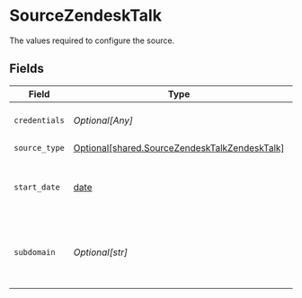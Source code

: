 # SourceZendeskTalk

The values required to configure the source.


## Fields

| Field                                                                                                                                                                         | Type                                                                                                                                                                          | Required                                                                                                                                                                      | Description                                                                                                                                                                   | Example                                                                                                                                                                       |
| ----------------------------------------------------------------------------------------------------------------------------------------------------------------------------- | ----------------------------------------------------------------------------------------------------------------------------------------------------------------------------- | ----------------------------------------------------------------------------------------------------------------------------------------------------------------------------- | ----------------------------------------------------------------------------------------------------------------------------------------------------------------------------- | ----------------------------------------------------------------------------------------------------------------------------------------------------------------------------- |
| `credentials`                                                                                                                                                                 | *Optional[Any]*                                                                                                                                                               | :heavy_minus_sign:                                                                                                                                                            | Zendesk service provides two authentication methods. Choose between: `OAuth2.0` or `API token`.                                                                               |                                                                                                                                                                               |
| `source_type`                                                                                                                                                                 | [Optional[shared.SourceZendeskTalkZendeskTalk]](undefined/models/shared/sourcezendesktalkzendesktalk.md)                                                                      | :heavy_check_mark:                                                                                                                                                            | N/A                                                                                                                                                                           |                                                                                                                                                                               |
| `start_date`                                                                                                                                                                  | [date](https://docs.python.org/3/library/datetime.html#date-objects)                                                                                                          | :heavy_check_mark:                                                                                                                                                            | The date from which you'd like to replicate data for Zendesk Talk API, in the format YYYY-MM-DDT00:00:00Z. All data generated after this date will be replicated.             | 2020-10-15T00:00:00Z                                                                                                                                                          |
| `subdomain`                                                                                                                                                                   | *Optional[str]*                                                                                                                                                               | :heavy_check_mark:                                                                                                                                                            | This is your Zendesk subdomain that can be found in your account URL. For example, in https://{MY_SUBDOMAIN}.zendesk.com/, where MY_SUBDOMAIN is the value of your subdomain. |                                                                                                                                                                               |